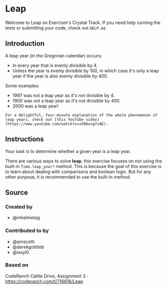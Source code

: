 # Leap

Welcome to Leap on Exercism's Crystal Track.
If you need help running the tests or submitting your code, check out `HELP.md`.

## Introduction

A leap year (in the Gregorian calendar) occurs:

- In every year that is evenly divisible by 4.
- Unless the year is evenly divisible by 100, in which case it's only a leap year if the year is also evenly divisible by 400.

Some examples:

- 1997 was not a leap year as it's not divisible by 4.
- 1900 was not a leap year as it's not divisible by 400.
- 2000 was a leap year!

~~~~exercism/note
For a delightful, four-minute explanation of the whole phenomenon of leap years, check out [this YouTube video](https://www.youtube.com/watch?v=xX96xng7sAE).
~~~~

## Instructions

Your task is to determine whether a given year is a leap year.

There are various ways to solve **leap**, this exercise focuses on not using the built-in `Time.leap_year?` method.
This is because the goal of this exercise is to learn about dealing with comparisons and boolean logic.
But for any other purpose, it is recommended to use the built-in method.

## Source

### Created by

- @mhelmetag

### Contributed to by

- @amscotti
- @derekgottlieb
- @issyl0

### Based on

CodeRanch Cattle Drive, Assignment 3 - https://coderanch.com/t/718816/Leap